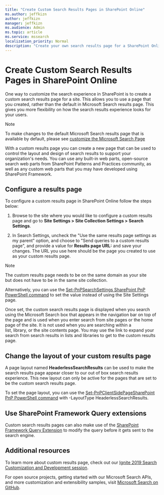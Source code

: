 ```yaml
---
title: "Create Custom Search Results Pages in SharePoint Online"
ms.author: jeffkizn
author: jeffkizn
manager: jeffkizn
ms.audience: Admin
ms.topic: article
ms.service: mssearch
localization_priority: Normal
description: "Create your own search results page for a SharePoint Online site"
---
```

# Create Custom Search Results Pages in SharePoint Online

One way to customize the search experience in SharePoint is to create a custom search results page for a site. This allows you to use a page that you created, rather than the default in Microsoft Search results page. This gives you more flexibility on how the search results experience looks for your users.

>[!NOTE]
> To make changes to the default Microsoft Search results page that is
available by default, please see [customize the Microsoft Search Page](customize-search-page.md)

With a custom results page you can create a new page that can be used to control the layout and design of search results to support your organization's needs. You can use any built-in web parts, open-source search web parts from SharePoint Patterns and Practices community, as well as any custom web parts that you may have developed using SharePoint Framework.

## Configure a results page

To configure a custom results page in SharePoint Online follow the steps below:

1. Browse to the site where you would like to configure a custom results page and go to **Site Settings > Site Collection Settings > Search Settings**.

2. In Search Settings, uncheck the "Use the same results page settings as my parent" option, and choose to "Send queries to a custom results page", and provide a value for **Results page URL:** and save your changes. The URL you use here should be the page you created to use as your custom results page.

>[!NOTE]
> The custom results page needs to be on the same domain as your site but does not have to be in the same site collection.  

Alternatively, you can use the [Set-PnPSearchSettings SharePoint PnP PowerShell command](https://docs.microsoft.com/powershell/module/sharepoint-pnp/set-pnpsearchsettings?view=sharepoint-ps) to set the value instead of using the Site Settings page.

Once set, the custom search results page is displayed when you search using the Microsoft Search box that appears in the navigation bar on top of the page and is used when you enter search from site pages or the home page of the site. It is not used when you are searching within a list, library, or the site contents page. You may use the link to expand your search from search results in lists and libraries to get to the custom results page.

## Change the layout of your custom results page

A page layout named **HeaderlessSearchResults** can be used to make the search results page appear closer to our out of box search results experience. This new layout can only be active for the pages that are set to be the custom search results page.

To set the page layout, you can use the [Set-PnPClientSidePageSharePoint PnP PowerShell
command](https://docs.microsoft.com/powershell/module/sharepoint-pnp/set-pnpclientsidepage?view=sharepoint-ps) with -LayoutType HeaderlessSearchResults.

## Use SharePoint Framework Query extensions

Custom search results pages can also make use of the [SharePoint Framework Query Extension](https://docs.microsoft.com/sharepoint/dev/spfx/building-search-extensions) to modify the query before it gets sent to the search engine.

## Additional resources

To learn more about custom results page, check out our [Ignite 2019
Search Customization and Development
session](https://myignite.techcommunity.microsoft.com/sessions/85238?source=sessions).

For open source projects, getting started with our Microsoft Search
APIs, and more customization and extensibility samples, visit [Microsoft
Search on GitHub](https://github.com/microsoft-search).
